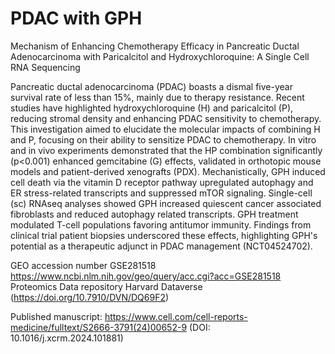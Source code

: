 # PDAC with GPH
Mechanism of Enhancing Chemotherapy Efficacy in Pancreatic Ductal Adenocarcinoma with Paricalcitol and Hydroxychloroquine: A Single Cell RNA Sequencing

Pancreatic ductal adenocarcinoma (PDAC) boasts a dismal five-year survival rate of less than 15%, mainly due to therapy resistance. Recent studies have highlighted hydroxychloroquine (H) and paricalcitol (P), reducing stromal density and enhancing PDAC sensitivity to chemotherapy. This investigation aimed to elucidate the molecular impacts of combining H and P, focusing on their ability to sensitize PDAC to chemotherapy. In vitro and in vivo experiments demonstrated that the HP combination significantly (p<0.001) enhanced gemcitabine (G) effects, validated in orthotopic mouse models and patient-derived xenografts (PDX). Mechanistically, GPH induced cell death via the vitamin D receptor pathway upregulated autophagy and ER stress-related transcripts and suppressed mTOR signaling. Single-cell (sc) RNAseq analyses showed GPH increased quiescent cancer associated fibroblasts and reduced autophagy related transcripts. GPH treatment modulated T-cell populations favoring antitumor immunity. Findings from clinical trial patient biopsies underscored these effects, highlighting GPH's potential as a therapeutic adjunct in PDAC management (NCT04524702).

GEO accession number GSE281518 https://www.ncbi.nlm.nih.gov/geo/query/acc.cgi?acc=GSE281518
Proteomics Data repository
Harvard Dataverse (https://doi.org/10.7910/DVN/DQ69F2)

Published manuscript: https://www.cell.com/cell-reports-medicine/fulltext/S2666-3791(24)00652-9 (DOI: 10.1016/j.xcrm.2024.101881)
